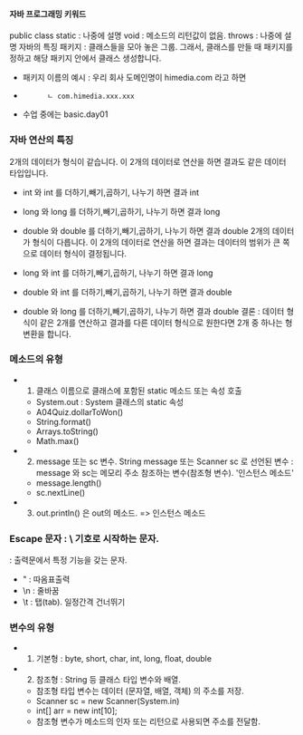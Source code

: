 #### 자바 프로그래밍 키워드

public
class
static : 나중에 설명
void : 메소드의 리턴값이 없음.
throws : 나중에 설명
자바의 특징
패키지 : 클래스들을 모아 놓은 그룹. 그래서, 클래스를 만들 때 패키지를 정하고 해당 패키지 안에서 클래스 생성합니다.

+ 패키지 이름의 예시 : 우리 회사 도메인명이 himedia.com 라고 하면
+           ㄴ com.himedia.xxx.xxx
+ 수업 중에는 basic.day01

 ### 자바 연산의 특징
2개의 데이터가 형식이 같습니다. 이 2개의 데이터로 연산을 하면 결과도 같은 데이터 타입입니다.

+ int 와 int 를 더하기,빼기,곱하기, 나누기 하면 결과 int
+ long 와 long 를 더하기,빼기,곱하기, 나누기 하면 결과 long
+ double 와 double 를 더하기,빼기,곱하기, 나누기 하면 결과 double
2개의 데이터가 형식이 다릅니다. 이 2개의 데이터로 연산을 하면 결과는 데이터의 
범위가 큰 쪽으로 데이터 형식이 결정됩니다.

+ long 와 int 를 더하기,빼기,곱하기, 나누기 하면 결과 long
+ double 와 int 를 더하기,빼기,곱하기, 나누기 하면 결과 double
+ double 와 long 를 더하기,빼기,곱하기, 나누기 하면 결과 double
결론 : 데이터 형식이 같은 2개를 연산하고 결과를 다른 데이터 형식으로
 원한다면 2개 중 하나는 형변환을 합니다.

 ### 메소드의 유형

 - 1. 클래스 이름으로 클래스에 포함된 static 메소드 또는 속성 호출
    - System.out    : System 클래스의 static 속성
    - A04Quiz.dollarToWon()
    - String.format()
    - Arrays.toString()
    - Math.max()

 - 2. message 또는 sc 변수. String message 또는 Scanner sc 로 선언된 변수
    : message 와 sc는 메모리 주소 참조하는 변수(참조형 변수). '인스턴스 메소드'
    - message.length()
    - sc.nextLine()

 - 3. out.println() 은 out의 메소드. => 인스턴스 메소드

 ### Escape 문자 : \ 기호로 시작하는 문자.

  : 출력문에서 특정 기능을 갖는 문자.

  - \" : 따옴표출력
  - \n : 줄바꿈
  - \t : 탭(tab). 일정간격 건너뛰기

  ### 변수의 유형
  - 1. 기본형 : byte, short, char, int, long, float, double
  - 2. 참조형 : String 등 클래스 타입 변수와 배열.
      + 참조형 타입 변수는 데이터 (문자열, 배열, 객체) 의 주소를 저장.
      + Scanner sc = new Scanner(System.in)
      + int[] arr = new int[10];
      + 참조형 변수가 메소드의 인자 또는 리턴으로 사용되면 주소를 전달함.
      
